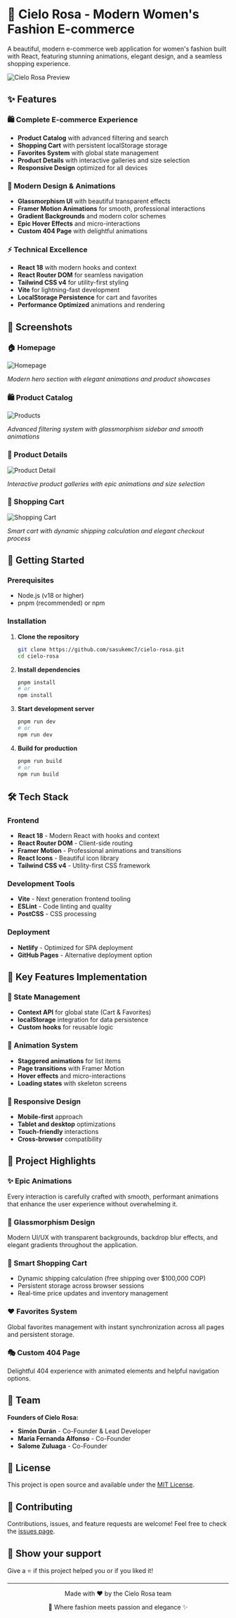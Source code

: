 # 🌸 Cielo Rosa - Modern Women's Fashion E-commerce

A beautiful, modern e-commerce web application for women's fashion built with React, featuring stunning animations, elegant design, and a seamless shopping experience.

![Cielo Rosa Preview](public/preview/preview.png)

## ✨ Features

### 🛍️ Complete E-commerce Experience

- **Product Catalog** with advanced filtering and search
- **Shopping Cart** with persistent localStorage storage  
- **Favorites System** with global state management
- **Product Details** with interactive galleries and size selection
- **Responsive Design** optimized for all devices

### 🎨 Modern Design & Animations

- **Glassmorphism UI** with beautiful transparent effects
- **Framer Motion Animations** for smooth, professional interactions
- **Gradient Backgrounds** and modern color schemes
- **Epic Hover Effects** and micro-interactions
- **Custom 404 Page** with delightful animations

### ⚡ Technical Excellence

- **React 18** with modern hooks and context
- **React Router DOM** for seamless navigation
- **Tailwind CSS v4** for utility-first styling
- **Vite** for lightning-fast development
- **LocalStorage Persistence** for cart and favorites
- **Performance Optimized** animations and rendering

## 📸 Screenshots

### 🏠 Homepage

![Homepage](public/preview/preview1.png)

*Modern hero section with elegant animations and product showcases*

### 🛍️ Product Catalog

![Products](public/preview/preview2.png)

*Advanced filtering system with glassmorphism sidebar and smooth animations*

### 🎯 Product Details

![Product Detail](public/preview/preview3.png)

*Interactive product galleries with epic animations and size selection*

### 🛒 Shopping Cart

![Shopping Cart](public/preview/preview4.png)

*Smart cart with dynamic shipping calculation and elegant checkout process*

## 🚀 Getting Started

### Prerequisites
- Node.js (v18 or higher)
- pnpm (recommended) or npm

### Installation

1. **Clone the repository**
   ```bash
   git clone https://github.com/sasukemc7/cielo-rosa.git
   cd cielo-rosa
   ```

2. **Install dependencies**
   ```bash
   pnpm install
   # or
   npm install
   ```

3. **Start development server**
   ```bash
   pnpm run dev
   # or
   npm run dev
   ```

4. **Build for production**
   ```bash
   pnpm run build
   # or
   npm run build
   ```

## 🛠️ Tech Stack

### Frontend
- **React 18** - Modern React with hooks and context
- **React Router DOM** - Client-side routing
- **Framer Motion** - Professional animations and transitions
- **React Icons** - Beautiful icon library
- **Tailwind CSS v4** - Utility-first CSS framework

### Development Tools
- **Vite** - Next generation frontend tooling
- **ESLint** - Code linting and quality
- **PostCSS** - CSS processing

### Deployment
- **Netlify** - Optimized for SPA deployment
- **GitHub Pages** - Alternative deployment option

## 🎯 Key Features Implementation

### 🔄 State Management
- **Context API** for global state (Cart & Favorites)
- **localStorage** integration for data persistence
- **Custom hooks** for reusable logic

### 🎨 Animation System
- **Staggered animations** for list items
- **Page transitions** with Framer Motion
- **Hover effects** and micro-interactions
- **Loading states** with skeleton screens

### 📱 Responsive Design
- **Mobile-first** approach
- **Tablet and desktop** optimizations
- **Touch-friendly** interactions
- **Cross-browser** compatibility

## 🌟 Project Highlights

### ✨ Epic Animations
Every interaction is carefully crafted with smooth, performant animations that enhance the user experience without overwhelming it.

### 🎨 Glassmorphism Design
Modern UI/UX with transparent backgrounds, backdrop blur effects, and elegant gradients throughout the application.

### 🛒 Smart Shopping Cart
- Dynamic shipping calculation (free shipping over $100,000 COP)
- Persistent storage across browser sessions
- Real-time price updates and inventory management

### ❤️ Favorites System
Global favorites management with instant synchronization across all pages and persistent storage.

### 🎭 Custom 404 Page
Delightful 404 experience with animated elements and helpful navigation options.

## 👥 Team

**Founders of Cielo Rosa:**
- **Simón Durán** - Co-Founder & Lead Developer
- **Maria Fernanda Alfonso** - Co-Founder
- **Salome Zuluaga** - Co-Founder

## 📄 License

This project is open source and available under the [MIT License](LICENSE).

## 🤝 Contributing

Contributions, issues, and feature requests are welcome! Feel free to check the [issues page](../../issues).

## 🌟 Show your support

Give a ⭐️ if this project helped you or if you liked it!

---

<div align="center">
  <p>Made with ❤️ by the Cielo Rosa team</p>
  <p>🌸 Where fashion meets passion and elegance ✨</p>
</div>
